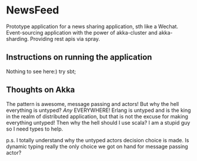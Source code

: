 NewsFeed
=====================================

Prototype application for a news sharing application, sth like a Wechat.
Event-sourcing application with the power of akka-cluster and akka-sharding.
Providing rest apis via spray.

Instructions on running the application
--------------------------------------
Nothing to see here:) try sbt;

Thoughts on Akka
-----------------
The pattern is awesome, message passing and actors! But why the hell everything
is untyped? _Any_ EVERYWHERE! Erlang is untyped and is the king in the realm of
distributed application, but that is not the excuse for making everything untyped!
Then why the hell should I use scala? I am a stupid guy so I need types to help.

p.s. I totally understand why the untyped actors decision choice is made.
Is dynamic typing really the only choice we got on hand for message passing actor?

